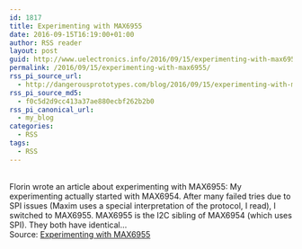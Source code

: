 ```yaml
---
id: 1817
title: Experimenting with MAX6955
date: 2016-09-15T16:19:00+01:00
author: RSS reader
layout: post
guid: http://www.uelectronics.info/2016/09/15/experimenting-with-max6955/
permalink: /2016/09/15/experimenting-with-max6955/
rss_pi_source_url:
  - http://dangerousprototypes.com/blog/2016/09/15/experimenting-with-max6955/
rss_pi_source_md5:
  - f0c5d2d9cc413a37ae880ecbf262b2b0
rss_pi_canonical_url:
  - my_blog
categories:
  - RSS
tags:
  - RSS
---
```

&#013;  
Florin wrote an article about experimenting with MAX6955: My experimenting actually started with MAX6954. After many failed tries due to SPI issues (Maxim uses a special interpretation of the protocol, I read), I switched to MAX6955. MAX6955 is the I2C sibling of MAX6954 (which uses SPI). They both have identical…&#013;  
Source: <a href="http://dangerousprototypes.com/blog/2016/09/15/experimenting-with-max6955/" target="_blank">Experimenting with MAX6955</a>